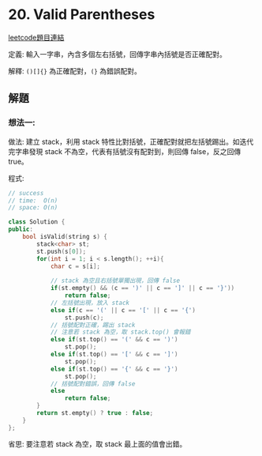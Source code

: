 # 20. Valid Parentheses

[leetcode題目連結](https://leetcode.com/problems/valid-parentheses/)

定義: 輸入一字串，內含多個左右括號，回傳字串內括號是否正確配對。

解釋: `()[]{}` 為正確配對，`(}` 為錯誤配對。

## 解題

### 想法一:

做法: 建立 stack，利用 stack 特性比對括號，正確配對就把左括號踢出。如迭代完字串發現 stack 不為空，代表有括號沒有配對到，則回傳 false，反之回傳 true。

程式:

```c++
// success
// time:  O(n)
// space: O(n)

class Solution {
public:
    bool isValid(string s) {
        stack<char> st;
        st.push(s[0]);
        for(int i = 1; i < s.length(); ++i){
            char c = s[i];
            
            // stack 為空且右括號單獨出現，回傳 false
            if(st.empty() && (c == ')' || c == ']' || c == '}'))
                return false;
            // 左括號出現，放入 stack
            else if(c == '(' || c == '[' || c == '{')
                st.push(c);
            // 括號配對正確，踢出 stack
            // 注意若 stack 為空，取 stack.top() 會報錯
            else if(st.top() == '(' && c == ')')
                st.pop();
            else if(st.top() == '[' && c == ']')
                st.pop();
            else if(st.top() == '{' && c == '}')
                st.pop();
            // 括號配對錯誤，回傳 false
            else
                return false;
        }
        return st.empty() ? true : false; 
    }
};
```

省思: 要注意若 stack 為空，取 stack 最上面的值會出錯。

<!--
<br/>

### 想法二:

做法:

程式:

```
// success
// time:  O()
// space: O()


```

省思: 
-->